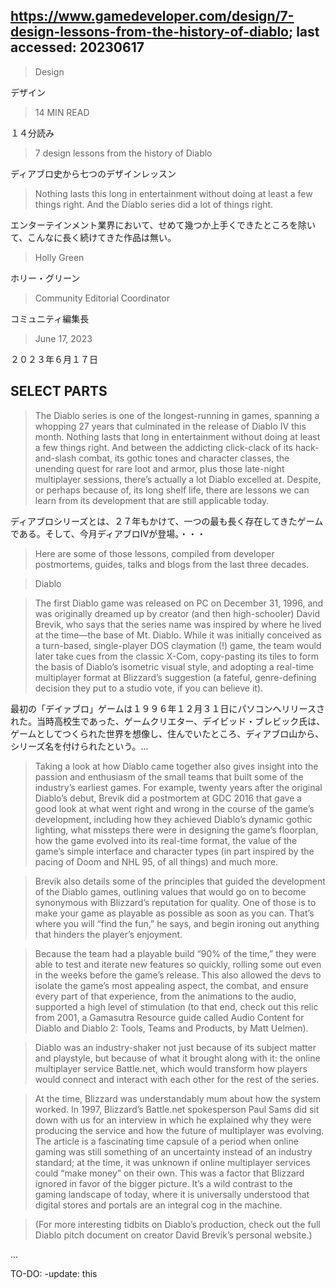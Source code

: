 ## https://www.gamedeveloper.com/design/7-design-lessons-from-the-history-of-diablo; last accessed: 20230617

> Design

デザイン

> 14 MIN READ

１４分読み


> 7 design lessons from the history of Diablo

ディアブロ史から七つのデザインレッスン

> Nothing lasts this long in entertainment without doing at least a few things right. And the Diablo series did a lot of things right.

エンターテインメント業界において、せめて幾つか上手くできたところを除いて、こんなに長く続けてきた作品は無い。

> Holly Green

ホリー・グリーン

> Community Editorial Coordinator

コミュニティ編集長

> June 17, 2023

２０２３年６月１７日

## SELECT PARTS

> The Diablo series is one of the longest-running in games, spanning a whopping 27 years that culminated in the release of Diablo IV this month. Nothing lasts that long in entertainment without doing at least a few things right. And between the addicting click-clack of its hack-and-slash combat, its gothic tones and character classes, the unending quest for rare loot and armor, plus those late-night multiplayer sessions, there’s actually a lot Diablo excelled at. Despite, or perhaps because of, its long shelf life, there are lessons we can learn from its development that are still applicable today.


ディアブロシリーズとは、２７年もかけて、一つの最も長く存在してきたゲームである。そして、今月ディアブロIVが登場。・・・

> Here are some of those lessons, compiled from developer postmortems, guides, talks and blogs from the last three decades. 

> Diablo

> The first Diablo game was released on PC on December 31, 1996, and was originally dreamed up by creator (and then high-schooler) David Brevik, who says that the series name was inspired by where he lived at the time—the base of Mt. Diablo. While it was initially conceived as a turn-based, single-player DOS claymation (!) game, the team would later take cues from the classic X-Com, copy-pasting its tiles to form the basis of Diablo’s isometric visual style, and adopting a real-time multiplayer format at Blizzard’s suggestion (a fateful, genre-defining decision they put to a studio vote, if you can believe it).

最初の「デイァブロ」ゲームは１９９６年１２月３１日にパソコンへリリースされた。当時高校生であった、ゲームクリエター、デイビッド・ブレビック氏は、ゲームとしてつくられた世界を想像し、住んでいたところ、ディアブロ山から、シリーズ名を付けられたという。...

> Taking a look at how Diablo came together also gives insight into the passion and enthusiasm of the small teams that built some of the industry’s earliest games. For example, twenty years after the original Diablo’s debut, Brevik did a postmortem at GDC 2016 that gave a good look at what went right and wrong in the course of the game’s development, including how they achieved Diablo’s dynamic gothic lighting, what missteps there were in designing the game’s floorplan, how the game evolved into its real-time format, the value of the game’s simple interface and character types (in part inspired by the pacing of Doom and NHL 95, of all things) and much more. 

> Brevik also details some of the principles that guided the development of the Diablo games, outlining values that would go on to become synonymous with Blizzard’s reputation for quality. One of those is to make your game as playable as possible as soon as you can. That’s where you will “find the fun,” he says, and begin ironing out anything that hinders the player’s enjoyment.

> Because the team had a playable build “90% of the time,” they were able to test and iterate new features so quickly, rolling some out even in the weeks before the game’s release. This also allowed the devs to isolate the game’s most appealing aspect, the combat, and ensure every part of that experience, from the animations to the audio, supported a high level of stimulation (to that end, check out this relic from 2001, a Gamasutra Resource guide called Audio Content for Diablo and Diablo 2: Tools, Teams and Products, by Matt Uelmen).

> Diablo was an industry-shaker not just because of its subject matter and playstyle, but because of what it brought along with it: the online multiplayer service Battle.net, which would transform how players would connect and interact with each other for the rest of the series.

> At the time, Blizzard was understandably mum about how the system worked. In 1997, Blizzard’s Battle.net spokesperson Paul Sams did sit down with us for an interview in which he explained why they were producing the service and how the future of multiplayer was evolving. The article is a fascinating time capsule of a period when online gaming was still something of an uncertainty instead of an industry standard; at the time, it was unknown if online multiplayer services could “make money” on their own. This was a factor that Blizzard ignored in favor of the bigger picture. It’s a wild contrast to the gaming landscape of today, where it is universally understood that digital stores and portals are an integral cog in the machine.

> (For more interesting tidbits on Diablo’s production, check out the full Diablo pitch document on creator David Brevik’s personal website.) 

...

TO-DO: -update: this
